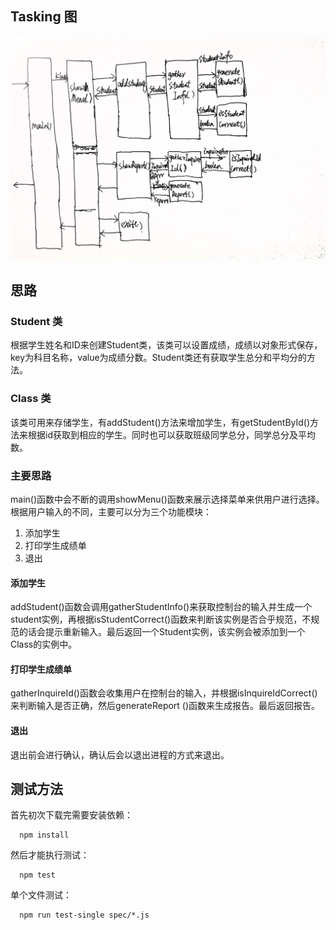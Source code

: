 ## Tasking 图

![](./tasking/tasking-scoressheet-cli.jpg)

## 思路

### Student 类

根据学生姓名和ID来创建Student类，该类可以设置成绩，成绩以对象形式保存，key为科目名称，value为成绩分数。Student类还有获取学生总分和平均分的方法。

### Class 类

该类可用来存储学生，有addStudent()方法来增加学生，有getStudentById()方法来根据id获取到相应的学生。同时也可以获取班级同学总分，同学总分及平均数。

### 主要思路

main()函数中会不断的调用showMenu()函数来展示选择菜单来供用户进行选择。根据用户输入的不同，主要可以分为三个功能模块：

1. 添加学生
2. 打印学生成绩单
3. 退出

#### 添加学生

addStudent()函数会调用gatherStudentInfo()来获取控制台的输入并生成一个student实例，再根据isStudentCorrect()函数来判断该实例是否合乎规范，不规范的话会提示重新输入。最后返回一个Student实例，该实例会被添加到一个Class的实例中。

#### 打印学生成绩单

gatherInquireId()函数会收集用户在控制台的输入，并根据isInquireIdCorrect()来判断输入是否正确，然后generateReport
()函数来生成报告。最后返回报告。

#### 退出

退出前会进行确认，确认后会以退出进程的方式来退出。

## 测试方法

首先初次下载完需要安装依赖：

```
  npm install
```

然后才能执行测试：

```
  npm test
```

单个文件测试：

```
  npm run test-single spec/*.js
```

